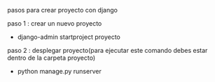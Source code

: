 pasos para crear proyecto con django

paso 1 : crear un nuevo proyecto

- django-admin startproject proyecto

paso 2 : desplegar proyecto(para ejecutar este comando debes estar dentro de la carpeta proyecto)

- python manage.py runserver